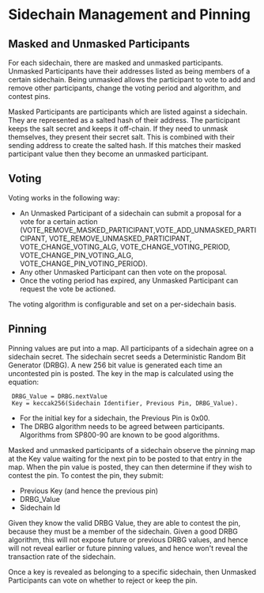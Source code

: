# Sidechain Management and Pinning

## Masked and Unmasked Participants
For each sidechain, there are masked and unmasked participants. Unmasked Participants have their
addresses listed as being members of a certain sidechain. Being unmasked allows the participant
to vote to add and remove other participants, change the voting period and algorithm, and contest
pins.

Masked Participants are participants which are listed against a sidechain. They are represented
as a salted hash of their address. The participant keeps the salt secret and keeps it off-chain.
If they need to unmask themselves, they present their secret salt. This is combined with their
sending address to create the salted hash. If this matches their masked participant value then
they become an unmasked participant.

## Voting

Voting works in the following way:
 * An Unmasked Participant of a sidechain can submit a proposal for a vote for a certain action
   (VOTE_REMOVE_MASKED_PARTICIPANT,VOTE_ADD_UNMASKED_PARTICIPANT, VOTE_REMOVE_UNMASKED_PARTICIPANT,
   VOTE_CHANGE_VOTING_ALG, VOTE_CHANGE_VOTING_PERIOD, VOTE_CHANGE_PIN_VOTING_ALG,
   VOTE_CHANGE_PIN_VOTING_PERIOD).
 * Any other Unmasked Participant can then vote on the proposal.
 * Once the voting period has expired, any Unmasked Participant can request the vote be actioned.
 
The voting algorithm is configurable and set on a per-sidechain basis.

## Pinning
Pinning values are put into a map. All participants of a sidechain agree on a sidechain secret.
The sidechain secret seeds a Deterministic Random Bit Generator (DRBG). A new 256 bit value is
generated each time an uncontested pin is posted. The key in the map is calculated using the
equation:

```
 DRBG_Value = DRBG.nextValue
 Key = keccak256(Sidechain Identifier, Previous Pin, DRBG_Value).
```

 * For the initial key for a sidechain, the Previous Pin is 0x00.
 * The DRBG algorithm needs to be agreed between participants. Algorithms from SP800-90 are known to
   be good algorithms.


Masked and unmasked participants of a sidechain observe the pinning map at the Key value waiting
for the next pin to be posted to that entry in the map. When the pin value is posted, they can then
 determine if they wish to contest the pin. To contest the pin, they submit:

 * Previous Key (and hence the previous pin)
 * DRBG_Value
 * Sidechain Id
 
 Given they know the valid DRBG Value, they are able to contest the pin, because they must be a member of the
 sidechain. Given a good DRBG algorithm, this will not expose future or previous DRBG values, and hence will
 not reveal earlier or future pinning values, and hence won't reveal the transaction rate of the sidechain.
 
 Once a key is revealed as belonging to a specific sidechain, then Unmasked Participants can vote on
 whether to reject or keep the pin.
